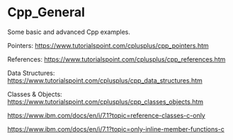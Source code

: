 # Cpp_General
Some basic and advanced Cpp examples. 

Pointers:
https://www.tutorialspoint.com/cplusplus/cpp_pointers.htm


References:
https://www.tutorialspoint.com/cplusplus/cpp_references.htm


Data Structures:
https://www.tutorialspoint.com/cplusplus/cpp_data_structures.htm


Classes & Objects:
https://www.tutorialspoint.com/cplusplus/cpp_classes_objects.htm

https://www.ibm.com/docs/en/i/7.1?topic=reference-classes-c-only

https://www.ibm.com/docs/en/i/7.1?topic=only-inline-member-functions-c







